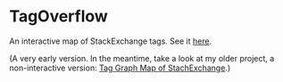 TagOverflow
===========

An interactive map of StackExchange tags.
See it [here](http://stared.github.io/tagoverflow/).

(A very early version. In the meantime, take a look at my older project, a non-interactive version: [Tag Graph Map of StachExchange](https://github.com/stared/tag-graph-map-of-stackexchange/wiki).)